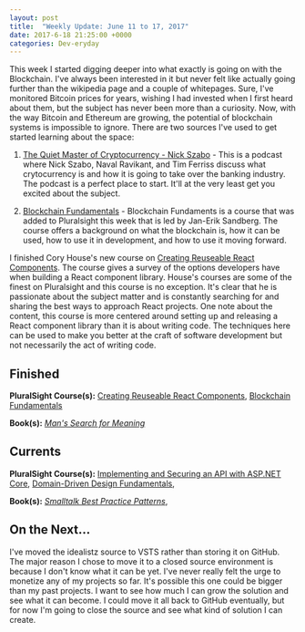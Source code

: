 ```yaml
---
layout: post
title:  "Weekly Update: June 11 to 17, 2017"
date: 2017-6-18 21:25:00 +0000
categories: Dev-eryday
---
```

This week I started digging deeper into what exactly is going on with the Blockchain. I've always been interested in it but never felt like actually going further than the wikipedia page and a couple of whitepages. Sure, I've monitored Bitcoin prices for years, wishing I had invested when I first heard about them, but the subject has never been more than a curiosity. Now, with the way Bitcoin and Ethereum are growing, the potential of blockchain systems is impossible to ignore. There are two sources I've used to get started learning about the space:
  1. [The Quiet Master of Cryptocurrency - Nick Szabo][pod] - This is a podcast where Nick Szabo, Naval Ravikant, and Tim Ferriss discuss what crytocurrency is and how it is going to take over the banking industry. The podcast is a perfect place to start. It'll at the very least get you excited about the subject.
  
  2. [Blockchain Fundamentals][block] - Blockchain Fundaments is a course that was added to Pluralsight this week that is led by Jan-Erik Sandberg. The course offers a background on what the blockchain is, how it can be used, how to use it in development, and how to use it moving forward.

I finished Cory House's new course on [Creating Reuseable React Components][comp]. The course gives a survey of the options developers have when building a React component library. House's courses are some of the finest on Pluralsight and this course is no exception. It's clear that he is passionate about the subject matter and is constantly searching for and sharing the best ways to approach React projects. One note about the content, this course is more centered around setting up and releasing a React component library than it is about writing code. The techniques here can be used to make you better at the craft of software development but not necessarily the act of writing code.

Finished
--------
**PluralSight Course(s):** [Creating Reuseable React Components][comp], [Blockchain Fundamentals][block]

**Book(s):** *[Man's Search for Meaning][man]*

Currents
--------
**PluralSight Course(s):** [Implementing and Securing an API with ASP.NET Core][core], [Domain-Driven Design Fundamentals][ddd], 

**Book(s):** *[Smalltalk Best Practice Patterns][sbp]*, 

On the Next...
--------
I've moved the idealistz source to VSTS rather than storing it on GitHub. The major reason I chose to move it to a closed source environment is because I don't know what it can be yet. I've never really felt the urge to monetize any of my projects so far. It's possible this one could be bigger than my past projects. I want to see how much I can grow the solution and see what it can become. I could move it all back to GitHub eventually, but for now I'm going to close the source and see what kind of solution I can create.

[core]: https://app.pluralsight.com/library/courses/aspdotnetcore-implementing-securing-api/table-of-contents
[sbp]: https://www.amazon.com/Smalltalk-Best-Practice-Patterns-Kent/dp/013476904X
[ddd]: https://app.pluralsight.com/library/courses/domain-driven-design-fundamentals/table-of-contents
[ar]: https://app.pluralsight.com/library/courses/advanced-redux/table-of-contents
[comp]: https://app.pluralsight.com/library/courses/react-creating-reusable-components/table-of-contents
[man]: https://www.amazon.com/Mans-Search-Meaning-Viktor-Frankl-ebook/dp/B009U9S6FI/ref=sr_1_1?ie=UTF8&qid=1497233710&sr=8-1&keywords=man%27s+search+for+meaning
[block]: https://app.pluralsight.com/library/courses/blockchain-fundamentals/table-of-contents
[pod]: http://tim.blog/2017/06/04/nick-szabo/